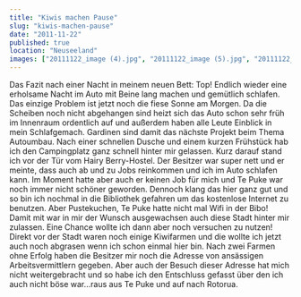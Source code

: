 ```yaml
---
title: "Kiwis machen Pause"
slug: "kiwis-machen-pause"
date: "2011-11-22"
published: true
location: "Neuseeland"
images: ["20111122_image (4).jpg", "20111122_image (5).jpg", "20111122_image (6).jpg"]
---
```


Das Fazit nach einer Nacht in meinem neuen Bett: Top! Endlich wieder eine erholsame Nacht im Auto mit Beine lang machen und gemütlich schlafen. Das einzige Problem ist jetzt noch die fiese Sonne am Morgen. Da die Scheiben noch nicht abgehangen sind heizt sich das Auto schon sehr früh im Innenraum ordentlich auf und außerdem haben alle Leute Einblick in mein Schlafgemach. Gardinen sind damit das nächste Projekt beim Thema Autoumbau.
Nach einer schnellen Dusche und einem kurzen Frühstück hab ich den Campingplatz ganz schnell hinter mir gelassen. Kurz darauf stand ich vor der Tür vom Hairy Berry-Hostel. Der Besitzer war super nett und er meinte, dass auch ab und zu Jobs reinkommen und ich im Auto schlafen kann. Im Moment hatte aber auch er keinen Job für mich und Te Puke war noch immer nicht schöner geworden. Dennoch klang das hier ganz gut und so bin ich nochmal in die Bibliothek gefahren um das kostenlose Internet zu benutzen. Aber Pustekuchen, Te Puke hatte nicht mal Wifi in der Bibo!
Damit mit war in mir der Wunsch ausgewachsen auch diese Stadt hinter mir zulassen. Eine Chance wollte ich dann aber noch versuchen zu nutzen! Direkt vor der Stadt waren noch einige Kiwifarmen und die wollte ich jetzt auch noch abgrasen wenn ich schon einmal hier bin. Nach zwei Farmen ohne Erfolg haben die Besitzer mir noch die Adresse von ansässigen Arbeitsvermittlern gegeben. Aber auch der Besuch dieser Adresse hat mich nicht weitergebracht und so habe ich den Entschluss gefasst über den ich auch nicht böse war...raus aus Te Puke und auf nach Rotorua.